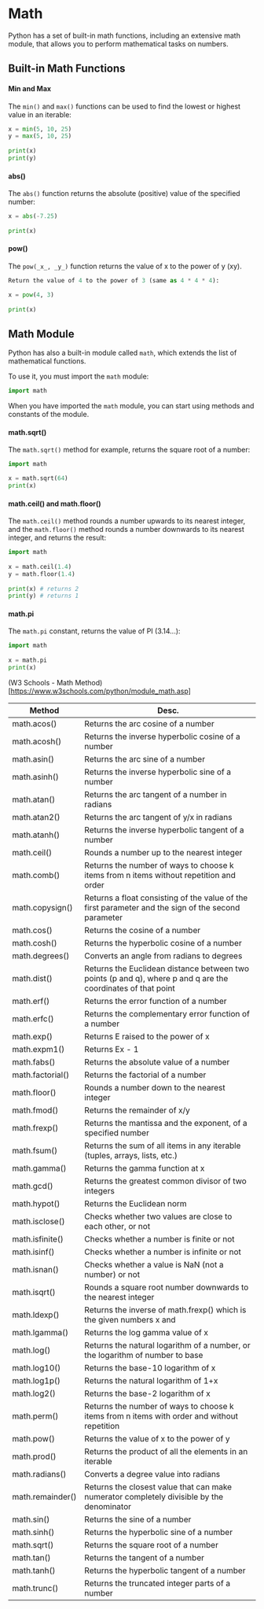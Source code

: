 # Math
Python has a set of built-in math functions, including an extensive math module, that allows you to perform mathematical tasks on numbers.

## Built-in Math Functions
#### Min and Max
The `min()` and `max()` functions can be used to find the lowest or highest value in an iterable:

```py
x = min(5, 10, 25)  
y = max(5, 10, 25)  
  
print(x)  
print(y)
```

#### abs()
The `abs()` function returns the absolute (positive) value of the specified number:
```py
x = abs(-7.25)  
  
print(x)
```

#### pow()
The `pow(_x_, _y_)` function returns the value of x to the power of y (xy).

```py
Return the value of 4 to the power of 3 (same as 4 * 4 * 4):

x = pow(4, 3)  
  
print(x)
```

## Math Module
Python has also a built-in module called `math`, which extends the list of mathematical functions.

To use it, you must import the `math` module:
```py
import math
```

When you have imported the `math` module, you can start using methods and constants of the module.

#### math.sqrt()
The `math.sqrt()` method for example, returns the square root of a number:
```py
import math

x = math.sqrt(64)
print(x)
```

#### math.ceil() and math.floor()
The `math.ceil()` method rounds a number upwards to its nearest integer, and the `math.floor()` method rounds a number downwards to its nearest integer, and returns the result:
```py
import math  
  
x = math.ceil(1.4)  
y = math.floor(1.4)  
  
print(x) # returns 2  
print(y) # returns 1
```

#### math.pi
The `math.pi` constant, returns the value of PI (3.14...):
```py
import math  
  
x = math.pi   
print(x)
```

(W3 Schools - Math Method)[https://www.w3schools.com/python/module_math.asp]

| Method           | Desc.                                                                                                        |
| ---------------- | ------------------------------------------------------------------------------------------------------------ |
| math.acos()      | Returns the arc cosine of a number                                                                           |
| math.acosh()     | Returns the inverse hyperbolic cosine of a number                                                            |
| math.asin()      | Returns the arc sine of a number                                                                             |
| math.asinh()     | Returns the inverse hyperbolic sine of a number                                                              |
| math.atan()      | Returns the arc tangent of a number in radians                                                               |
| math.atan2()     | Returns the arc tangent of y/x in radians                                                                    |
| math.atanh()     | Returns the inverse hyperbolic tangent of a number                                                           |
| math.ceil()      | Rounds a number up to the nearest integer                                                                    |
| math.comb()      | Returns the number of ways to choose k items from n items without repetition and order                       |
| math.copysign()  | Returns a float consisting of the value of the first parameter and the sign of the second parameter          |
| math.cos()       | Returns the cosine of a number                                                                               |
| math.cosh()      | Returns the hyperbolic cosine of a number                                                                    |
| math.degrees()   | Converts an angle from radians to degrees                                                                    |
| math.dist()      | Returns the Euclidean distance between two points (p and q), where p and q are the coordinates of that point |
| math.erf()       | Returns the error function of a number                                                                       |
| math.erfc()      | Returns the complementary error function of a number                                                         |
| math.exp()       | Returns E raised to the power of x                                                                           |
| math.expm1()     | Returns Ex - 1                                                                                               |
| math.fabs()      | Returns the absolute value of a number                                                                       |
| math.factorial() | Returns the factorial of a number                                                                            |
| math.floor()     | Rounds a number down to the nearest integer                                                                  |
| math.fmod()      | Returns the remainder of x/y                                                                                 |
| math.frexp()     | Returns the mantissa and the exponent, of a specified number                                                 |
| math.fsum()      | Returns the sum of all items in any iterable (tuples, arrays, lists, etc.)                                   |
| math.gamma()     | Returns the gamma function at x                                                                              |
| math.gcd()       | Returns the greatest common divisor of two integers                                                          |
| math.hypot()     | Returns the Euclidean norm                                                                                   |
| math.isclose()   | Checks whether two values are close to each other, or not                                                    |
| math.isfinite()  | Checks whether a number is finite or not                                                                     |
| math.isinf()     | Checks whether a number is infinite or not                                                                   |
| math.isnan()     | Checks whether a value is NaN (not a number) or not                                                          |
| math.isqrt()     | Rounds a square root number downwards to the nearest integer                                                 |
| math.ldexp()     | Returns the inverse of math.frexp() which is  the given numbers x and                                        |
| math.lgamma()    | Returns the log gamma value of x                                                                             |
| math.log()       | Returns the natural logarithm of a number, or the logarithm of number to base                                |
| math.log10()     | Returns the base-10 logarithm of x                                                                           |
| math.log1p()     | Returns the natural logarithm of 1+x                                                                         |
| math.log2()      | Returns the base-2 logarithm of x                                                                            |
| math.perm()      | Returns the number of ways to choose k items from n items with order and without repetition                  |
| math.pow()       | Returns the value of x to the power of y                                                                     |
| math.prod()      | Returns the product of all the elements in an iterable                                                       |
| math.radians()   | Converts a degree value into radians                                                                         |
| math.remainder() | Returns the closest value that can make numerator completely divisible by the denominator                    |
| math.sin()       | Returns the sine of a number                                                                                 |
| math.sinh()      | Returns the hyperbolic sine of a number                                                                      |
| math.sqrt()      | Returns the square root of a number                                                                          |
| math.tan()       | Returns the tangent of a number                                                                              |
| math.tanh()      | Returns the hyperbolic tangent of a number                                                                   |
| math.trunc()     | Returns the truncated integer parts of a number                                                              |